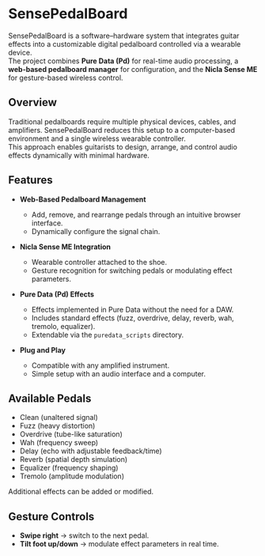 # SensePedalBoard

SensePedalBoard is a software–hardware system that integrates guitar effects into a customizable digital pedalboard controlled via a wearable device.  
The project combines **Pure Data (Pd)** for real-time audio processing, a **web-based pedalboard manager** for configuration, and the **Nicla Sense ME** for gesture-based wireless control.

## Overview

Traditional pedalboards require multiple physical devices, cables, and amplifiers. SensePedalBoard reduces this setup to a computer-based environment and a single wireless wearable controller.  
This approach enables guitarists to design, arrange, and control audio effects dynamically with minimal hardware.

## Features

- **Web-Based Pedalboard Management**

  - Add, remove, and rearrange pedals through an intuitive browser interface.
  - Dynamically configure the signal chain.

- **Nicla Sense ME Integration**

  - Wearable controller attached to the shoe.
  - Gesture recognition for switching pedals or modulating effect parameters.

- **Pure Data (Pd) Effects**

  - Effects implemented in Pure Data without the need for a DAW.
  - Includes standard effects (fuzz, overdrive, delay, reverb, wah, tremolo, equalizer).
  - Extendable via the `puredata_scripts` directory.

- **Plug and Play**
  - Compatible with any amplified instrument.
  - Simple setup with an audio interface and a computer.

## Available Pedals

- Clean (unaltered signal)
- Fuzz (heavy distortion)
- Overdrive (tube-like saturation)
- Wah (frequency sweep)
- Delay (echo with adjustable feedback/time)
- Reverb (spatial depth simulation)
- Equalizer (frequency shaping)
- Tremolo (amplitude modulation)

Additional effects can be added or modified.

## Gesture Controls

- **Swipe right** → switch to the next pedal.
- **Tilt foot up/down** → modulate effect parameters in real time.

